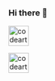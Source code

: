 ### Hi there 👋
<p><a href="https://www.youtube.com/codeartisanlab">
      <img alt="codeartisanlab" width="40" title="Subscribe to my YouTube channel" src="https://upload.wikimedia.org/wikipedia/commons/0/09/YouTube_full-color_icon_%282017%29.svg"/>
</a></p>
<p>
      <a href="https://www.facebook.com/codelabartisan/"><img alt="codeartisanlab" width="40" src="https://upload.wikimedia.org/wikipedia/commons/thumb/c/cd/Facebook_logo_%28square%29.png/240px-Facebook_logo_%28square%29.png" /></a>
</p>

